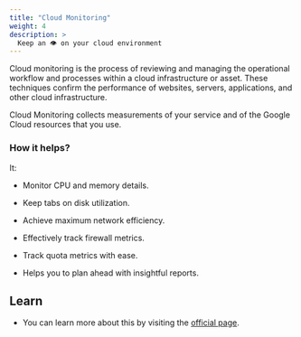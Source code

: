```yaml
---
title: "Cloud Monitoring"
weight: 4
description: >
  Keep an 👁️ on your cloud environment
---
```


Cloud monitoring is the process of reviewing and managing the operational workflow and processes within a cloud infrastructure or asset. These techniques confirm the performance of websites, servers, applications, and other cloud infrastructure.

Cloud Monitoring collects measurements of your service and of the Google Cloud resources that you use.

### How it helps?

It:

- Monitor CPU and memory details.

- Keep tabs on disk utilization.

- Achieve maximum network efficiency.

- Effectively track firewall metrics.

- Track quota metrics with ease.

- Helps you to plan ahead with insightful reports.



## Learn

- You can learn more about this by visiting the [official page](https://cloud.google.com/monitoring/docs/monitoring-overview).
